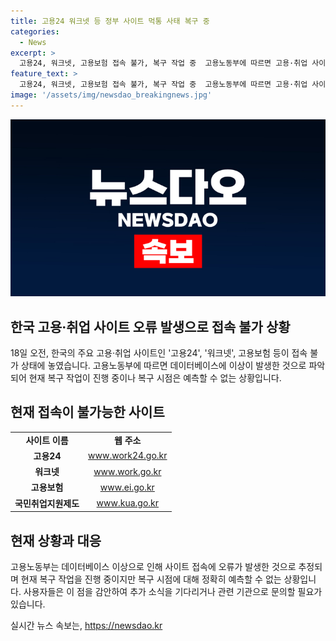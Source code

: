 ```yaml
---
title: 고용24 워크넷 등 정부 사이트 먹통 사태 복구 중
categories:
  - News
excerpt: >
  고용24, 워크넷, 고용보험 접속 불가, 복구 작업 중  고용노동부에 따르면 고용·취업 사이트인 고용24, 워크넷, 고용보험 등이 접속 불가 상태로 오류 메시지가 표시되고 있다. 관계자는 데이터베이스에 이상이 발생한 것으로 파악됐다며 복구 작업이 이루어지고 있지만 복구 시점은 예측할 수 없다고 전했다. 관련 사이트는 현재 접속이 불가능하며, 복구 작업이 이루어지고 있다.
feature_text: >
  고용24, 워크넷, 고용보험 접속 불가, 복구 작업 중  고용노동부에 따르면 고용·취업 사이트인 고용24, 워크넷, 고용보험 등이 접속 불가 상태로 오류 메시지가 표시되고 있다. 관계자는 데이터베이스에 이상이 발생한 것으로 파악됐다며 복구 작업이 이루어지고 있지만 복구 시점은 예측할 수 없다고 전했다. 관련 사이트는 현재 접속이 불가능하며, 복구 작업이 이루어지고 있다.
image: '/assets/img/newsdao_breakingnews.jpg'
---
```


<p><img src="/assets/img/newsdao_breakingnews.jpg" alt="implanttips 속보" /></p>

<h2 data-ke-size="size26">한국 고용·취업 사이트 오류 발생으로 접속 불가 상황</h2>

<p data-ke-size="size16">18일 오전, 한국의 주요 고용·취업 사이트인 '고용24', '워크넷', 고용보험 등이 접속 불가 상태에 놓였습니다. 고용노동부에 따르면 데이터베이스에 이상이 발생한 것으로 파악되어 현재 복구 작업이 진행 중이나 복구 시점은 예측할 수 없는 상황입니다.</p>

<h2 data-ke-size="size26">현재 접속이 불가능한 사이트</h2>

<table>
<tbody>
<tr>
<td style="text-align: center; height: 17px;"><b>사이트 이름</b></td>
<td style="text-align: center; height: 17px;"><b>웹 주소</b></td>
</tr>
<tr>
<td style="text-align: center; height: 17px;"><b>고용24</b></td>
<td style="text-align: center; height: 17px;"><a href="https://www.work.go.kr" target="_blank">www.work24.go.kr</a></td>
</tr>
<tr>
<td style="text-align: center; height: 17px;"><b>워크넷</b></td>
<td style="text-align: center; height: 17px;"><a href="https://www.work.go.kr" target="_blank">www.work.go.kr</a></td>
</tr>
<tr>
<td style="text-align: center; height: 17px;"><b>고용보험</b></td>
<td style="text-align: center; height: 17px;"><a href="https://www.ei.go.kr" target="_blank">www.ei.go.kr</a></td>
</tr>
<tr>
<td style="text-align: center; height: 17px;"><b>국민취업지원제도</b></td>
<td style="text-align: center; height: 17px;"><a href="https://www.kua.go.kr" target="_blank">www.kua.go.kr</a></td>
</tr>
</tbody>
</table>

<h2 data-ke-size="size26">현재 상황과 대응</h2>

<p data-ke-size="size16">고용노동부는 데이터베이스 이상으로 인해 사이트 접속에 오류가 발생한 것으로 추정되며 현재 복구 작업을 진행 중이지만 복구 시점에 대해 정확히 예측할 수 없는 상황입니다. 사용자들은 이 점을 감안하여 추가 소식을 기다리거나 관련 기관으로 문의할 필요가 있습니다.</p>
실시간 뉴스 속보는, <a href="https://newsdao.kr" rel="dofollow">https://newsdao.kr</a>


